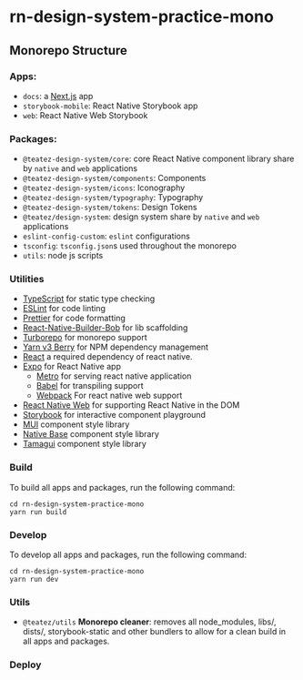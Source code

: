 # rn-design-system-practice-mono

## Monorepo Structure

### Apps:
- `docs`: a [Next.js](https://nextjs.org/) app
- `storybook-mobile`: React Native Storybook app 
- `web`: React Native Web Storybook

### Packages:
- `@teatez-design-system/core`: core React Native component library share by `native` and `web` applications
- `@teatez-design-system/components`: Components
- `@teatez-design-system/icons`: Iconography
- `@teatez-design-system/typography`: Typography
- `@teatez-design-system/tokens`: Design Tokens
- `@teatez/design-system`: design system share by `native` and `web` applications
- `eslint-config-custom`: `eslint` configurations
- `tsconfig`: `tsconfig.json`s used throughout the monorepo
- `utils`: node js scripts

### Utilities

- [TypeScript](https://www.typescriptlang.org/) for static type checking
- [ESLint](https://eslint.org/) for code linting
- [Prettier](https://prettier.io) for code formatting
- [React-Native-Builder-Bob](https://github.com/callstack/react-native-builder-bob) for  lib scaffolding
- [Turborepo](https://turbo.build/) for monorepo support
- [Yarn v3 Berry](https://yarnpkg.com/) for NPM dependency management
- [React]() a required dependency of react native.
- [Expo](https://docs.expo.dev/) for React Native app
  - [Metro]() for serving react native application
  - [Babel]() for transpiling support
  - [Webpack](https://webpack.js.org/) For react native web support
- [React Native Web]() for supporting React Native in the DOM
- [Storybook]() for interactive component playground
- [MUI]() component style library
- [Native Base]() component style library
- [Tamagui](https://tamagui.dev/) component style library

### Build

To build all apps and packages, run the following command:

``` shell
cd rn-design-system-practice-mono
yarn run build
```

### Develop

To develop all apps and packages, run the following command:

``` shell
cd rn-design-system-practice-mono
yarn run dev
```
### Utils

- `@teatez/utils` **Monorepo cleaner**: removes all node_modules, libs/, dists/, storybook-static and other bundlers to allow for a clean build in all apps and packages. 
### Deploy
